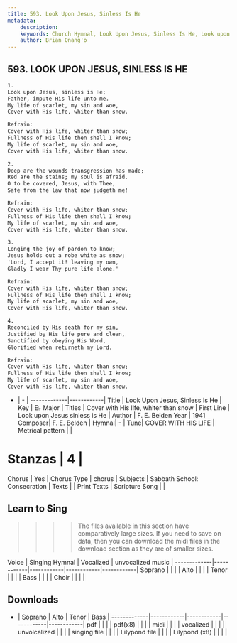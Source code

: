 ```yaml
---
title: 593. Look Upon Jesus, Sinless Is He
metadata:
    description: 
    keywords: Church Hymnal, Look Upon Jesus, Sinless Is He, Look upon Jesus sinless is He, Cover with His life, whiter than snow
    author: Brian Onang'o
---
```



## 593. LOOK UPON JESUS, SINLESS IS HE

```txt
1.
Look upon Jesus, sinless is He; 
Father, impute His life unto me. 
My life of scarlet, my sin and woe, 
Cover with His life, whiter than snow. 

Refrain:
Cover with His life, whiter than snow; 
Fullness of His life then shall I know; 
My life of scarlet, my sin and woe, 
Cover with His life, whiter than snow. 

2.
Deep are the wounds transgression has made; 
Red are the stains; my soul is afraid. 
O to be covered, Jesus, with Thee, 
Safe from the law that now judgeth me! 

Refrain:
Cover with His life, whiter than snow; 
Fullness of His life then shall I know; 
My life of scarlet, my sin and woe, 
Cover with His life, whiter than snow. 

3.
Longing the joy of pardon to know; 
Jesus holds out a robe white as snow; 
'Lord, I accept it! leaving my own, 
Gladly I wear Thy pure life alone.' 

Refrain:
Cover with His life, whiter than snow; 
Fullness of His life then shall I know; 
My life of scarlet, my sin and woe, 
Cover with His life, whiter than snow. 

4.
Reconciled by His death for my sin, 
Justified by His life pure and clean, 
Sanctified by obeying His Word, 
Glorified when returneth my Lord.

Refrain:
Cover with His life, whiter than snow; 
Fullness of His life then shall I know; 
My life of scarlet, my sin and woe, 
Cover with His life, whiter than snow. 

```

- |   -  |
-------------|------------|
Title | Look Upon Jesus, Sinless Is He |
Key | E♭ Major |
Titles | Cover with His life, whiter than snow |
First Line | Look upon Jesus sinless is He |
Author | F. E. Belden
Year | 1941
Composer| F. E. Belden |
Hymnal|  - |
Tune| COVER WITH HIS LIFE |
Metrical pattern | |
# Stanzas | 4 |
Chorus | Yes |
Chorus Type | chorus |
Subjects | Sabbath School: Consecration |
Texts |  |
Print Texts | 
Scripture Song |  |
  
## Learn to Sing

>>>> The files available in this section have comparatively large sizes. If you need to save on data, then you can download the midi files in the download section as they are of smaller sizes.

Voice |  Singing Hymnal | Vocalized | unvocalized music |
-------------|------------|------------|------------|------------|
Soprano | | | |
Alto | | | |
Tenor | | | |
Bass | | | |
Choir | | | |

## Downloads

- |  Soprano | Alto | Tenor | Bass |
-------------|------------|------------|------------|------------|
pdf | | | |
pdf(x8) | | | |
midi | | | |
vocalized | | | |
unvolcalized | | | |
singing file | | | |
Lilypond file | | | |
Lilypond (x8) | | | |
  